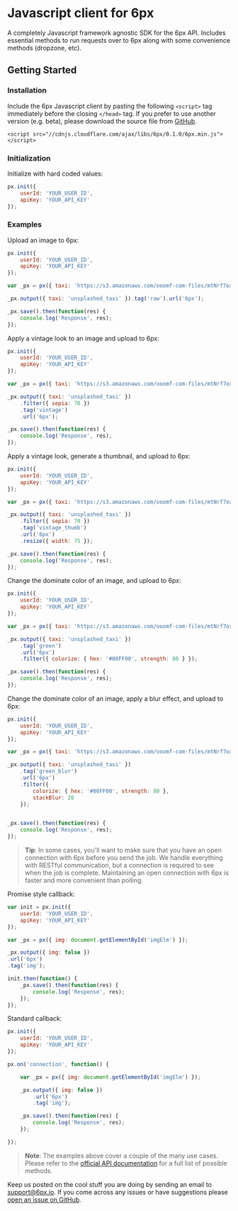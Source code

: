 Javascript client for 6px
=========================

A completely Javascript framework agnostic SDK for the 6px API.  Includes essential methods to run requests over to 6px along with some convenience methods (dropzone, etc).

## Getting Started

### Installation

Include the 6px Javascript client by pasting the following `<script>` tag immediately before the closing `</head>` tag. If you prefer to use another version (e.g. beta), please download the source file from [GitHub](https://github.com/6px-io/6px-js).

```term
<script src="//cdnjs.cloudflare.com/ajax/libs/6px/0.1.0/6px.min.js"></script>
```

### Initialization

Initialize with hard coded values:

```javascript
px.init({
	userId: 'YOUR_USER_ID',
	apiKey: 'YOUR_API_KEY'
});
```

### Examples

Upload an image to 6px:

```javascript
px.init({
	userId: 'YOUR_USER_ID',
	apiKey: 'YOUR_API_KEY'
});

var _px = px({ taxi: 'https://s3.amazonaws.com/ooomf-com-files/mtNrf7oxS4uSxTzMBWfQ_DSC_0043.jpg' });

_px.output({ taxi: 'unsplashed_taxi' }).tag('raw').url('6px');

_px.save().then(function(res) {
	console.log('Response', res);
});
```

Apply a vintage look to an image and upload to 6px:

```javascript
px.init({
	userId: 'YOUR_USER_ID',
	apiKey: 'YOUR_API_KEY'
});

var _px = px({ taxi: 'https://s3.amazonaws.com/ooomf-com-files/mtNrf7oxS4uSxTzMBWfQ_DSC_0043.jpg' });

_px.output({ taxi: 'unsplashed_taxi' })
	.filter({ sepia: 70 })
	.tag('vintage')
	.url('6px');

_px.save().then(function(res) {
	console.log('Response', res);
});
```

Apply a vintage look, generate a thumbnail, and upload to 6px:

```javascript
px.init({
	userId: 'YOUR_USER_ID',
	apiKey: 'YOUR_API_KEY'
});

var _px = px({ taxi: 'https://s3.amazonaws.com/ooomf-com-files/mtNrf7oxS4uSxTzMBWfQ_DSC_0043.jpg' });

_px.output({ taxi: 'unsplashed_taxi' })
	.filter({ sepia: 70 })
	.tag('vintage_thumb')
	.url('6px')
	.resize({ width: 75 });

_px.save().then(function(res) {
	console.log('Response', res);
});
```

Change the dominate color of an image, and upload to 6px:

```javascript
px.init({
	userId: 'YOUR_USER_ID',
	apiKey: 'YOUR_API_KEY'
});

var _px = px({ taxi: 'https://s3.amazonaws.com/ooomf-com-files/mtNrf7oxS4uSxTzMBWfQ_DSC_0043.jpg' });

_px.output({ taxi: 'unsplashed_taxi' })
	.tag('green')
	.url('6px')
	.filter({ colorize: { hex: '#00FF00', strength: 80 } });

_px.save().then(function(res) {
	console.log('Response', res);
});
```

Change the dominate color of an image, apply a blur effect, and upload to 6px:

```javascript
px.init({
	userId: 'YOUR_USER_ID',
	apiKey: 'YOUR_API_KEY'
});

var _px = px({ taxi: 'https://s3.amazonaws.com/ooomf-com-files/mtNrf7oxS4uSxTzMBWfQ_DSC_0043.jpg' });

_px.output({ taxi: 'unsplashed_taxi' })
	.tag('green_blur')
	.url('6px')
	.filter({
		colorize: { hex: '#00FF00', strength: 80 },
		stackBlur: 20
	});


_px.save().then(function(res) {
	console.log('Response', res);
});
```

> **Tip**: In some cases, you'll want to make sure that you have an open connection with 6px before you send the job. We handle everything with RESTful communication, but a connection is required to see when the job is complete. Maintaining an open connection with 6px is faster and more convenient than polling.

Promise style callback:

```javascript
var init = px.init({
	userId: 'YOUR_USER_ID',
	apiKey: 'YOUR_API_KEY'
});

var _px = px({ img: document.getElementById('imgElm') });

_px.output({ img: false })
.url('6px')
.tag('img');

init.then(function() {
	_px.save().then(function(res) {
		console.log('Response', res);
	});
});
```

Standard callback:

```javascript
px.init({
	userId: 'YOUR_USER_ID',
	apiKey: 'YOUR_API_KEY'
});

px.on('connection', function() {

	var _px = px({ img: document.getElementById('imgElm') });

	_px.output({ img: false })
		.url('6px')
		.tag('img');

	_px.save().then(function(res) {
		console.log('Response', res);
	});

});
```

> **Note**: The examples above cover a couple of the many use cases. Please refer to the [official API documentation](https://github.com/6px-io/6px-api-docs) for a full list of possible methods.

Keep us posted on the cool stuff you are doing by sending an email to <support@6px.io>. If you come across any issues or have suggestions please [open an issue on GitHub](https://github.com/6px-io/6px-js/issues).
